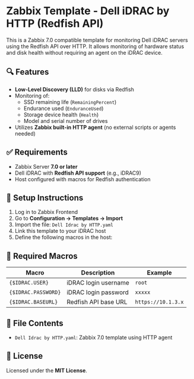 # Zabbix Template - Dell iDRAC by HTTP (Redfish API)

This is a Zabbix 7.0 compatible template for monitoring Dell iDRAC servers using the Redfish API over HTTP. It allows monitoring of hardware status and disk health without requiring an agent on the iDRAC device.

## 🔍 Features

- **Low-Level Discovery (LLD)** for disks via Redfish
- Monitoring of:
  - SSD remaining life (`RemainingPercent`)
  - Endurance used (`EnduranceUsed`)
  - Storage device health (`Health`)
  - Model and serial number of drives
- Utilizes **Zabbix built-in HTTP agent** (no external scripts or agents needed)

## ✅ Requirements

- Zabbix Server **7.0 or later**
- Dell iDRAC with **Redfish API support** (e.g., iDRAC9)
- Host configured with macros for Redfish authentication

## 🚀 Setup Instructions

1. Log in to Zabbix Frontend
2. Go to **Configuration → Templates → Import**
3. Import the file: `Dell Idrac by HTTP.yaml`
4. Link this template to your iDRAC host
5. Define the following macros in the host:

## 🔐 Required Macros

| Macro               | Description                | Example            |
|--------------------|----------------------------|--------------------|
| `{$IDRAC.USER}`     | iDRAC login username       | `root`             |
| `{$IDRAC.PASSWORD}` | iDRAC login password       | `xxxxx`           |
| `{$IDRAC.BASEURL}`  | Redfish API base URL       | `https://10.1.3.x`|

## 📂 File Contents

- `Dell Idrac by HTTP.yaml`: Zabbix 7.0 template using HTTP agent

## 📄 License

Licensed under the **MIT License**.
